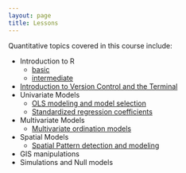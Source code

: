 ```yaml
---
layout: page
title: Lessons
---
```

Quantitative topics covered in this course include:

* Introduction to R
    - <a href='./R_introduction.html'>basic</a> 
    - <a href='./R_intermediate.html'>intermediate</a>
* [Introduction to Version Control and the Terminal](./git_introduction)
* Univariate Models
    - <a href='./univariate_models.html'>OLS modeling and model selection</a>
    - <a href='./standardized_beta_coefficients.html'>Standardized regression coefficients</a>
* Multivariate Models
    - <a href='./multivariate_models.html'>Multivariate ordination models</a>
* Spatial Models
    - <a href='./spatial_models.html'>Spatial Pattern detection and modeling</a>
* GIS manipulations
* Simulations and Null models
